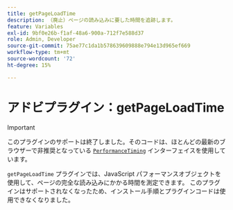 ```yaml
---
title: getPageLoadTime
description: （廃止）ページの読み込みに要した時間を追跡します。
feature: Variables
exl-id: 9bf0e26b-f1af-48a6-900a-712f7e588d37
role: Admin, Developer
source-git-commit: 75ae77c1da1b578639609888e794e13d965ef669
workflow-type: tm+mt
source-wordcount: '72'
ht-degree: 15%

---
```


# アドビプラグイン：getPageLoadTime

>[!IMPORTANT]
>
>このプラグインのサポートは終了しました。そのコードは、ほとんどの最新のブラウザーで非推奨となっている [`PerformanceTiming`](https://developer.mozilla.org/ja/docs/Web/API/PerformanceTiming) インターフェイスを使用しています。

`getPageLoadTime` プラグインでは、JavaScript パフォーマンスオブジェクトを使用して、ページの完全な読み込みにかかる時間を測定できます。 このプラグインはサポートされなくなったため、インストール手順とプラグインコードは使用できなくなりました。
